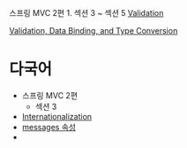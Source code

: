 스프링 MVC 2편
		1. 섹션 3 ~ 섹션 5
[Validation](https://docs.spring.io/spring-boot/docs/current/reference/html/io.html#io.validation)

[Validation, Data Binding, and Type Conversion](https://docs.spring.io/spring-framework/reference/core/validation.html)

# 다국어
- 스프링 MVC 2편
	- 섹션 3
- [Internationalization](https://docs.spring.io/spring-boot/docs/current/reference/html/features.html#features.internationalization)
- [messages 속성](https://docs.spring.io/spring-boot/docs/current/reference/html/application-properties.html#application-properties.core.spring.messages.always-use-message-format)
- 